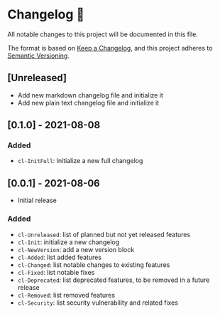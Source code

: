 <!-- markdownlint-disable -->
# Changelog 📝

All notable changes to this project will be documented in this file.

The format is based on [Keep a Changelog](https://keepachangelog.com/en/1.0.0/), and this project adheres to [Semantic Versioning](https://semver.org/spec/v2.0.0.html).

## [Unreleased]

* Add new markdown changelog file and initialize it
* Add new plain text changelog file and initialize it

## [0.1.0] - 2021-08-08

### Added

* `cl-InitFull`: Initialize a new full changelog

## [0.0.1] - 2021-08-06

* Initial release

### Added

* `cl-Unreleased`: list of planned but not yet released features
* `cl-Init`: initialize a new changelog
* `cl-NewVersion`: add a new version block
* `cl-Added`: list added features
* `cl-Changed`: list notable changes to existing features
* `cl-Fixed`: list notable fixes
* `cl-Deprecated`: list deprecated features, to be removed in a future release
* `cl-Removed`: list removed features
* `cl-Security`: list security vulnerability and related fixes

